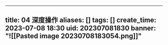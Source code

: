 
---
title: 04 深度操作
aliases: []
tags: []
create_time: 2023-07-08 18:30
uid: 202307081830
banner: "![[Pasted image 20230708183054.png]]"
---
